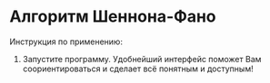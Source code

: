 # Алгоритм Шеннона-Фано
Инструкция по применению:
1. Запустите программу. Удобнейший интерфейс поможет Вам соориентироваться и сделает всё понятным и доступным!
